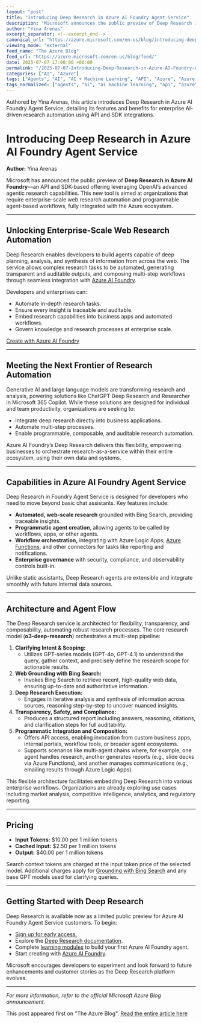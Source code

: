 ```yaml
---
layout: "post"
title: "Introducing Deep Research in Azure AI Foundry Agent Service"
description: "Microsoft announces the public preview of Deep Research in Azure AI Foundry, an API and SDK-based agentic research capability built on OpenAI models. This tool automates enterprise-scale web research, offering programmable, composable, and auditable agents for advanced information synthesis and integration with Azure workflows."
author: "Yina Arenas"
excerpt_separator: <!--excerpt_end-->
canonical_url: "https://azure.microsoft.com/en-us/blog/introducing-deep-research-in-azure-ai-foundry-agent-service/"
viewing_mode: "external"
feed_name: "The Azure Blog"
feed_url: "https://azure.microsoft.com/en-us/blog/feed/"
date: 2025-07-07 17:00:00 +00:00
permalink: "/2025-07-07-Introducing-Deep-Research-in-Azure-AI-Foundry-Agent-Service.html"
categories: ["AI", "Azure"]
tags: ["Agents", "AI", "AI + Machine Learning", "API", "Azure", "Azure AI Foundry", "Azure Functions", "Azure Logic Apps", "Bing Search", "Compliance", "Compute", "Containers", "Deep Research", "Enterprise Automation", "GPT 4", "Integration", "Internet Of Things", "News", "OpenAI", "Pricing", "SDK", "Web Research"]
tags_normalized: ["agents", "ai", "ai machine learning", "api", "azure", "azure ai foundry", "azure functions", "azure logic apps", "bing search", "compliance", "compute", "containers", "deep research", "enterprise automation", "gpt 4", "integration", "internet of things", "news", "openai", "pricing", "sdk", "web research"]
---
```


Authored by Yina Arenas, this article introduces Deep Research in Azure AI Foundry Agent Service, detailing its features and benefits for enterprise AI-driven research automation using API and SDK integrations.<!--excerpt_end-->

# Introducing Deep Research in Azure AI Foundry Agent Service

**Author:** Yina Arenas

Microsoft has announced the public preview of **Deep Research in Azure AI Foundry**—an API and SDK-based offering leveraging OpenAI’s advanced agentic research capabilities. This new tool is aimed at organizations that require enterprise-scale web research automation and programmable agent-based workflows, fully integrated with the Azure ecosystem.

---

## Unlocking Enterprise-Scale Web Research Automation

Deep Research enables developers to build agents capable of deep planning, analysis, and synthesis of information from across the web. The service allows complex research tasks to be automated, generating transparent and auditable outputs, and composing multi-step workflows through seamless integration with [Azure AI Foundry](https://azure.microsoft.com/en-us/products/ai-foundry/?msockid=36d156f74ff96d723016422b4e966cdb).

Developers and enterprises can:

- Automate in-depth research tasks.
- Ensure every insight is traceable and auditable.
- Embed research capabilities into business apps and automated workflows.
- Govern knowledge and research processes at enterprise scale.

[Create with Azure AI Foundry](https://azure.microsoft.com/en-us/products/ai-foundry/?msockid=36d156f74ff96d723016422b4e966cdb)

---

## Meeting the Next Frontier of Research Automation

Generative AI and large language models are transforming research and analysis, powering solutions like ChatGPT Deep Research and Researcher in Microsoft 365 Copilot. While these solutions are designed for individual and team productivity, organizations are seeking to:

- Integrate deep research directly into business applications.
- Automate multi-step processes.
- Enable programmable, composable, and auditable research automation.

Azure AI Foundry’s Deep Research delivers this flexibility, empowering businesses to orchestrate research-as-a-service within their entire ecosystem, using their own data and systems.

---

## Capabilities in Azure AI Foundry Agent Service

Deep Research in Foundry Agent Service is designed for developers who need to move beyond basic chat assistants. Key features include:

- **Automated, web-scale research** grounded with Bing Search, providing traceable insights.
- **Programmatic agent creation**, allowing agents to be called by workflows, apps, or other agents.
- **Workflow orchestration,** integrating with Azure Logic Apps, [Azure Functions](https://learn.microsoft.com/en-us/azure/ai-foundry/agents/how-to/tools/logic-apps?pivots=portal), and other connectors for tasks like reporting and notifications.
- **Enterprise governance** with security, compliance, and observability controls built-in.

Unlike static assistants, Deep Research agents are extensible and integrate smoothly with future internal data sources.

---

## Architecture and Agent Flow

The Deep Research service is architected for flexibility, transparency, and composability, automating robust research processes. The core research model (**o3-deep-research**) orchestrates a multi-step pipeline:

1. **Clarifying Intent & Scoping:**
   - Utilizes GPT-series models (GPT-4o, GPT-4.1) to understand the query, gather context, and precisely define the research scope for actionable results.
2. **Web Grounding with Bing Search:**
   - Invokes Bing Search to retrieve recent, high-quality web data, ensuring up-to-date and authoritative information.
3. **Deep Research Execution:**
   - Engages in iterative analysis and synthesis of information across sources, reasoning step-by-step to uncover nuanced insights.
4. **Transparency, Safety, and Compliance:**
   - Produces a structured report including answers, reasoning, citations, and clarification steps for full auditability.
5. **Programmatic Integration and Composition:**
   - Offers API access, enabling invocation from custom business apps, internal portals, workflow tools, or broader agent ecosystems.
   - Supports scenarios like multi-agent chains where, for example, one agent handles research, another generates reports (e.g., slide decks via Azure Functions), and another manages communications (e.g., emailing results through Azure Logic Apps).

This flexible architecture facilitates embedding Deep Research into various enterprise workflows. Organizations are already exploring use cases including market analysis, competitive intelligence, analytics, and regulatory reporting.

---

## Pricing

- **Input Tokens:** $10.00 per 1 million tokens
- **Cached Input:** $2.50 per 1 million tokens
- **Output:** $40.00 per 1 million tokens

Search context tokens are charged at the input token price of the selected model. Additional charges apply for [Grounding with Bing Search](https://www.microsoft.com/en-us/bing/apis/grounding-pricing) and any base GPT models used for clarifying queries.

---

## Getting Started with Deep Research

Deep Research is available now as a limited public preview for Azure AI Foundry Agent Service customers. To begin:

- [Sign up for early access.](https://aka.ms/oai/deepresearchaccess)
- Explore the [Deep Research documentation](https://aka.ms/agents-deep-research).
- Complete [learning modules](https://learn.microsoft.com/en-us/training/paths/develop-ai-agents-on-azure/?source=docs) to build your first Azure AI Foundry agent.
- Start creating with [Azure AI Foundry](https://ai.azure.com/).

Microsoft encourages developers to experiment and look forward to future enhancements and customer stories as the Deep Research platform evolves.

---

*For more information, refer to the official Microsoft Azure Blog announcement.*

This post appeared first on "The Azure Blog". [Read the entire article here](https://azure.microsoft.com/en-us/blog/introducing-deep-research-in-azure-ai-foundry-agent-service/)
